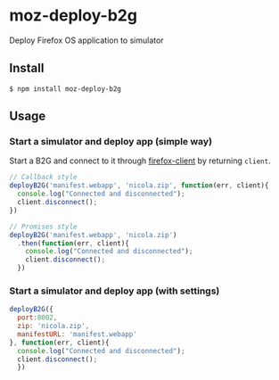 # moz-deploy-b2g

Deploy Firefox OS application to simulator

## Install

```
$ npm install moz-deploy-b2g
```

## Usage


### Start a simulator and deploy app (simple way)

Start a B2G and connect to it through [firefox-client](https://github.com/harthur/firefox-client) by returning `client`.

```javascript
// Callback style
deployB2G('manifest.webapp', 'nicola.zip', function(err, client){
  console.log("Connected and disconnected");
  client.disconnect();
})

// Promises style
deployB2G('manifest.webapp', 'nicola.zip')
  .then(function(err, client){
    console.log("Connected and disconnected");
    client.disconnect();
  })
```

### Start a simulator and deploy app (with settings)

```javascript
deployB2G({
  port:8002,
  zip: 'nicola.zip',
  manifestURL: 'manifest.webapp'
}, function(err, client){
  console.log("Connected and disconnected");
  client.disconnect();
  })
```